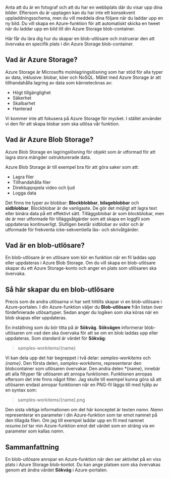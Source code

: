 Anta att du är en fotograf och att du har en webbplats där du visar upp dina bilder. Eftersom du är upptagen kan du har inte ett konsekvent uppladdningsschema, men du vill meddela dina följare när du laddar upp en ny bild. Du vill skapa en Azure-funktion för att automatiskt skicka en tweet när du laddar upp en bild till din Azure Storage blob-container.

Här får du lära dig hur du skapar en blob-utlösare och instruerar den att övervaka en specifik plats i din Azure Storage blob-container.

## <a name="what-is-azure-storage"></a>Vad är Azure Storage?

Azure Storage är Microsofts molnlagringslösning som har stöd för alla typer av data, inklusive: blobar, köer och NoSQL. Målet med Azure Storage är att tillhandahålla lagring av data som kännetecknas av:

- Högt tillgänglighet
- Säkerhet
- Skalbarhet
- Hanterad

Vi kommer inte att fokusera på Azure Storage för mycket. I stället använder vi den för att skapa blobar som ska utlösa vår funktion.

## <a name="what-is-azure-blob-storage"></a>Vad är Azure Blob Storage?

Azure Blob Storage en lagringslösning för objekt som är utformad för att lagra stora mängder ostrukturerade data. 

Azure Blob Storage är till exempel bra för att göra saker som att:

- Lagra filer
- Tillhandahålla filer
- Direktuppspela video och ljud
- Logga data

Det finns tre typer av blobbar: **Blockblobbar**, **bilageblobbar** och **sidblobbar**. Blockblobar är de vanligaste. De gör det möjligt att lagra text eller binära data på ett effektivt sätt. Tilläggsblobar är som blockblobar, men de är mer utformade för tilläggsåtgärder som att skapa en loggfil som uppdateras kontinuerligt. Slutligen består sidblobar av sidor och är utformade för frekventa icke-sekventiella läs- och skrivåtgärder.

## <a name="what-is-a-blob-trigger"></a>Vad är en blob-utlösare?

En blob-utlösare är en utlösare som kör en funktion när en fil laddas upp eller uppdateras i Azure Blob Storage. Om du vill skapa en blob-utlösare skapar du ett Azure Storage-konto och anger en plats som utlösaren ska övervaka.

## <a name="how-to-create-a-blob-trigger"></a>Så här skapar du en blob-utlösare

Precis som de andra utlösarna vi har sett hittills skapar vi en blob-utlösare i Azure-portalen. I din Azure-funktion väljer du **Blob-utlösare** från listan över fördefinierade utlösartyper. Sedan anger du logiken som ska köras när en blob skapas eller uppdateras.

En inställning som du bör titta på är **Sökväg**. **Sökvägen** informerar blob-utlösaren om vad den ska övervaka för att se om en blob laddas upp eller uppdateras. Som standard är värdet för **Sökväg**: 

> samples-workitems/{name}

Vi kan dela upp det här begreppet i två delar: *samples-workitems* och *{name}*. Den första delen, *samples-workitems*, representerar den blobcontainer som utlösaren övervakar. Den andra delen *{name}, innebär att alla filtyper får utlösaren att anropa funktionen. Funktionen anropas eftersom det inte finns något filter. Jag skulle till exempel kunna göra så att utlösaren endast anropar funktionen när en PNG-fil läggs till med hjälp av en syntax som:

> samples-workitems/{name}.png

Den sista viktiga informationen om det här konceptet är texten *namn*. *Namn* representerar en parameter i din Azure-funktion som tar emot namnet på den tillagda filen. Om jag till exempel laddar upp en fil med namnet *resume.txt* tar min Azure-funktion emot det värdet som en sträng via en parameter som kallas *namn*.

## <a name="summary"></a>Sammanfattning

En blob-utlösare anropar en Azure-funktion när den ser aktivitet på en viss plats i Azure Storage blob-kontot. Du kan ange platsen som ska övervakas genom att ändra värdet **Sökväg** i Azure-portalen.
